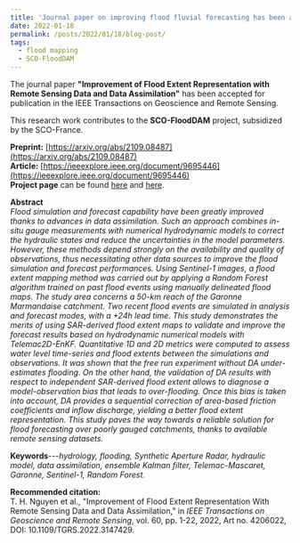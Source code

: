 ```yaml
---
title: 'Journal paper on improving flood fluvial forecasting has been accepted for publication'
date: 2022-01-18
permalink: /posts/2022/01/18/blog-post/
tags:
  - flood mapping
  - SCO-FloodDAM
---
```


The journal paper **"Improvement of Flood Extent Representation with Remote Sensing Data and Data Assimilation"** has been accepted for publication in the IEEE Transactions on Geoscience and Remote Sensing.

This research work contributes to the **SCO-FloodDAM** project, subsidized by the SCO-France.

**Preprint:** [https://arxiv.org/abs/2109.08487](https://arxiv.org/abs/2109.08487)<br>
**Article:** [https://ieeexplore.ieee.org/document/9695446](https://ieeexplore.ieee.org/document/9695446)<br>
**Project page** can be found [here](https://www.spaceclimateobservatory.org/flooddam-garonne) and [here](https://www.spaceclimateobservatory.org/flooddam-way-2nd-stage).<br>


**Abstract**<br>
*Flood simulation and forecast capability have been greatly improved thanks to advances in data assimilation. Such an approach combines in-situ gauge measurements with numerical hydrodynamic models to correct the hydraulic states and reduce the uncertainties in the model parameters. However, these methods depend strongly on the availability and quality of observations, thus necessitating other data sources to improve the flood simulation and forecast performances. Using Sentinel-1 images, a flood extent mapping method was carried out by applying a Random Forest algorithm trained on past flood events using manually delineated flood maps. The study area concerns a 50-km reach of the Garonne Marmandaise catchment. Two recent flood events are simulated in analysis and forecast modes, with a +24h lead time. This study demonstrates the merits of using SAR-derived flood extent maps to validate and improve the forecast results based on hydrodynamic numerical models with Telemac2D-EnKF. Quantitative 1D and 2D metrics were computed to assess water level time-series and flood extents between the simulations and observations. It was shown that the free run experiment without DA under-estimates flooding. On the other hand, the validation of DA results with respect to independent SAR-derived flood extent allows to diagnose a model-observation bias that leads to over-flooding. Once this bias is taken into account, DA provides a sequential correction of area-based friction coefficients and inflow discharge, yielding a better flood extent representation. This study paves the way towards a reliable solution for flood forecasting over poorly gauged catchments, thanks to available remote sensing datasets.*

**Keywords**---*hydrology, flooding, Synthetic Aperture Radar, hydraulic model, data assimilation, ensemble Kalman filter, Telemac-Mascaret, Garonne, Sentinel-1, Random Forest.*

**Recommended citation:** <br>
T. H. Nguyen et al., "Improvement of Flood Extent Representation With Remote Sensing Data and Data Assimilation," in *IEEE Transactions on Geoscience and Remote Sensing*, vol. 60, pp. 1-22, 2022, Art no. 4206022, DOI: 10.1109/TGRS.2022.3147429.
